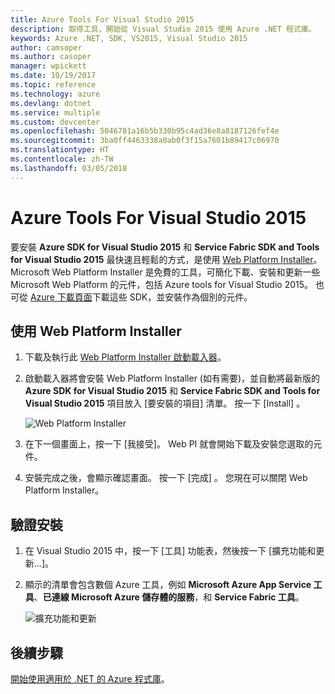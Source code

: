 ```yaml
---
title: Azure Tools For Visual Studio 2015
description: 取得工具，開始從 Visual Studio 2015 使用 Azure .NET 程式庫。
keywords: Azure .NET, SDK, VS2015, Visual Studio 2015
author: camsoper
ms.author: casoper
manager: wpickett
ms.date: 10/19/2017
ms.topic: reference
ms.technology: azure
ms.devlang: dotnet
ms.service: multiple
ms.custom: devcenter
ms.openlocfilehash: 5046781a16b5b330b95c4ad36e8a8187126fef4e
ms.sourcegitcommit: 3ba0ff4463338a0ab0f3f15a7601b89417c06970
ms.translationtype: HT
ms.contentlocale: zh-TW
ms.lasthandoff: 03/05/2018
---
```

# <a name="azure-tools-for-visual-studio-2015"></a>Azure Tools For Visual Studio 2015

要安裝 **Azure SDK for Visual Studio 2015** 和 **Service Fabric SDK and Tools for Visual Studio 2015** 最快速且輕鬆的方式，是使用 [Web Platform Installer](https://www.microsoft.com/web/downloads/platform.aspx)。  Microsoft Web Platform Installer 是免費的工具，可簡化下載、安裝和更新一些 Microsoft Web Platform 的元件，包括 Azure tools for Visual Studio 2015。  也可從 [Azure 下載頁面](https://azure.microsoft.com/downloads/)下載這些 SDK，並安裝作為個別的元件。 

## <a name="using-the-web-platform-installer"></a>使用 Web Platform Installer

1. 下載及執行此 [Web Platform Installer 啟動載入器](https://www.microsoft.com/web/handlers/webpi.ashx?command=getinstallerredirect&appid=VWDOrVs2015AzurePack;MicrosoftAzure-ServiceFabric-VS2015)。  

2. 啟動載入器將會安裝 Web Platform Installer (如有需要)，並自動將最新版的 **Azure SDK for Visual Studio 2015** 和 **Service Fabric SDK and Tools for Visual Studio 2015** 項目放入 [要安裝的項目] 清單。  按一下 [Install] 。

    ![Web Platform Installer](media/dotnet-sdk-vs2015-install/webpi.png)

3. 在下一個畫面上，按一下 [我接受]。  Web PI 就會開始下載及安裝您選取的元件。

4. 安裝完成之後，會顯示確認畫面。  按一下 [完成] 。  您現在可以關閉 Web Platform Installer。

## <a name="verifying-the-installation"></a>驗證安裝

1. 在 Visual Studio 2015 中，按一下 [工具] 功能表，然後按一下 [擴充功能和更新...]。

2. 顯示的清單會包含數個 Azure 工具，例如 **Microsoft Azure App Service 工具**、**已連線 Microsoft Azure 儲存體的服務**，和 **Service Fabric 工具**。

    ![擴充功能和更新](media\dotnet-sdk-vs2015-install\ext-tools.png)

## <a name="next-steps"></a>後續步驟

[開始使用適用於 .NET 的 Azure 程式庫](dotnet-sdk-azure-get-started.md)。
